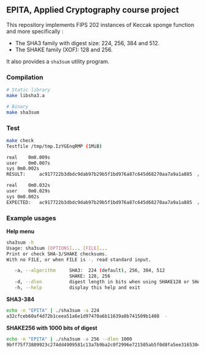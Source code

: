 ## EPITA, Applied Cryptography course project

This repository implements FIPS 202 instances of Keccak sponge function and more specifically :
* The SHA3 family with digest size: 224, 256, 384 and 512.
* The SHAKE family (XOF): 128 and 256.

It also provides a `sha3sum` utility program.

### Compilation

```bash
# Static library
make libsha3.a

# Binary
make sha3sum
```

### Test
```bash
make check
Testfile /tmp/tmp.IzYGEnqRMP (1MiB)

real	0m0.009s
user	0m0.007s
sys	0m0.002s
RESULT:		ac917722b3dbdc9dab97b29b5f1bd976a87c645d68270aa7a9a1a885  /tmp/tmp.IzYGEnqRMP

real	0m0.032s
user	0m0.029s
sys	0m0.002s
EXPECTED:	ac917722b3dbdc9dab97b29b5f1bd976a87c645d68270aa7a9a1a885  /tmp/tmp.IzYGEnqRMP
```

### Example usages

__Help menu__
```bash
sha3sum -h
Usage: sha3sum [OPTIONS]... [FILE]...
Print or check SHA-3/SHAKE checksums.
With no FILE, or when FILE is -, read standard input.

   -a, --algorithm     SHA3:  224 (default), 256, 384, 512
                       SHAKE: 128, 256
   -d, --dlen          digest length in bits when using SHAKE128 or SHAKE256
   -h, --help          display this help and exit
```

__SHA3-384__
```bash
echo -n "EPITA" | ./sha3sum -a 224
a32cfceb60af4d72b1ceea51a6e1d97470a6b11639a8b741509b1408  -
```

__SHAKE256 with 1000 bits of digest__
```bash
echo -n "EPITA" | ./sha3sum -a 256 --dlen 1000
9bff75f73809923c274dd4909581c13a7b9ba2c0f2996e721505ab5f0d8fa5ee31653045422561aaae431acfb8b35ab04fa650d55b90abc631071922bbbbed2068539bd4f3ef6af735710c5f74c95ca2a1b7b7143fd6331f2301f22162443fd8ce1b8c761445ab1d0f19432615427db84290b3ca49c0bab8c218cb6f8e  -
```
